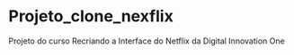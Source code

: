 # Projeto_clone_nexflix
Projeto do curso Recriando a Interface do Netflix da Digital Innovation One


